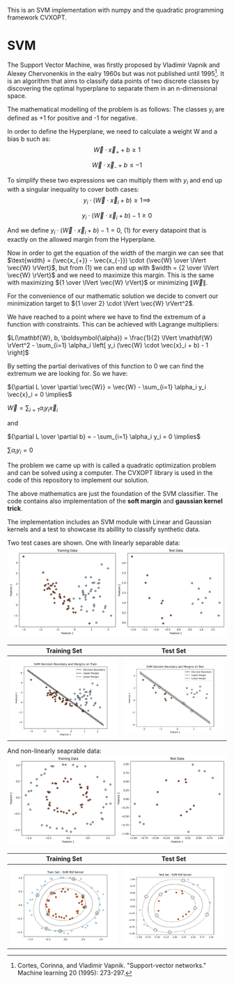 This is an SVM implementation with numpy and the quadratic programming framework CVXOPT.

# SVM
The Support Vector Machine, was firstly proposed by Vladimir Vapnik and Alexey Chervonenkis in the ealry 1960s but was not published until 1995[^1]. It is an algorithm that aims to classify data points of two discrete classes by discovering the optimal hyperplane to separate them in an n-dimensional space. 

The mathematical modelling of the problem is as follows:
The classes $y_{i}$ are defined as +1 for positive and -1 for negative. 

In order to define the Hyperplane, we need to calculate a weight W and a bias b such as:
$$\vec{W} \cdot \vec{x}_{\text{+}} + b \geq 1$$

$$\vec{W} \cdot \vec{x}_{\text{-}} + b \leq -1$$

To simplify these two expressions we can multiply them with $y_{i}$ and end up with a singular inequality to cover both cases:
$$y_{i} \cdot (\vec{W} \cdot \vec{x}_{i} + b) \geq 1 \implies$$

$$y_{i} \cdot (\vec{W} \cdot \vec{x}_{i} + b) - 1 \geq 0$$

And we define $y_{i} \cdot (\vec{W} \cdot \vec{x}_{i} + b) - 1 = 0$, (1) for every datapoint that is exactly on the allowed margin from the Hyperplane.

Now in order to get the equation of the width of the margin we can see that $\text{width} = (\vec{x_{+}} - \vec{x_{-}}) \cdot {\vec{W} \over \lVert \vec{W} \rVert}$, but from (1) we can end up with $width = {2 \over \lVert \vec{W} \rVert}$ and we need to maximize this margin. This is the same with maximizing ${1 \over \lVert \vec{W} \rVert}$ or minimizing $\lVert \vec{W} \rVert$.

For the convenience of our mathematic solution we decide to convert our minimization target to ${1 \over 2} \cdot \lVert \vec{W} \rVert^2$.

We have reached to a point where we have to find the extremum of a function with constraints. This can be achieved with Lagrange multipliers:

$L(\mathbf{W}, b, \boldsymbol{\alpha}) = \frac{1}{2} \lVert \mathbf{W} \rVert^2 - \sum_{i=1} \alpha_i \left[ y_i (\vec{W} \cdot \vec{x}_i + b) - 1 \right]$

By setting the partial derivatives of this function to 0 we can find the extremum we are looking for. So we have:

${\partial L \over \partial \vec{W}} = \vec{W} - \sum_{i=1} \alpha_i y_i \vec{x}_i = 0 \implies$ 

$\vec{W} = \sum_{i=1} \alpha_i y_i \vec{x}_i$

and 

${\partial L \over \partial b} = - \sum_{i=1} \alpha_i y_i = 0 \implies$

$\sum \alpha_i y_i = 0$


The problem we came up with is called a quadratic optimization problem and can be solved using a computer. The CVXOPT library is used in the code of this repository to implement our solution.

The above mathematics are just the foundation of the SVM classifier. The code contains also implementation of the **soft margin** and **gaussian kernel trick**.

The implementation includes an SVM module with Linear and Gaussian kernels and a test to showcase its abillity to classify synthetic data.

Two test cases are shown. One with linearly separable data:
![Image Alt Text](images/Linear_example_synthetic_dataset.png)

| Training Set | Test Set |
|--------------|----------|
| ![Training Set](images/Linear_example_svm_train_solution.png) | ![Test Set](images/Linear_example_svm_test_solution.png) |


And non-linearly seaprable data:
![Image Alt Text](images/Non_linear_example_synthetic_dataset.png)

| Training Set | Test Set |
|--------------|----------|
| ![Training Set](images/Non_linear_example_svm_train_solution.png) | ![Test Set](images/Non_linear_example_svm_test_solution.png) |



[^1]:Cortes, Corinna, and Vladimir Vapnik. "Support-vector networks." Machine learning 20 (1995): 273-297.
